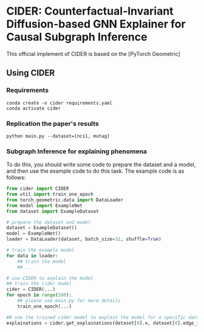 # CIDER: Counterfactual-Invariant Diffusion-based GNN Explainer for Causal Subgraph Inference

This official implement of CIDER is based on the [PyTorch Geometric]

## Using CIDER
### Requirements
```shell
conda create -n cider requirements.yaml
conda activate cider
```
### Replication the paper's results
```shell
python main.py --dataset=[nci1, mutag]
```

### Subgraph Inference for explaining phenomena
To do this, you should write some code to prepare the dataset and a model, and then use the example code to do this task. The example code is as follows:
```python
from cider import CIDER
from util import train_one_epoch
from torch_geometric.data import DataLoader
from model import ExampleNet
from dataset import ExampleDataset

# prepare the dataset and model
dataset = ExampleDataset()
model = ExampleNet()
loader = DataLoader(dataset, batch_size=32, shuffle=True)

# train the example model
for data in loader:
    ## train the model
    ## ...

# use CIDER to explain the model
## train the cider model
cider = CIDER(...)
for epoch in range(100):
    ## please see main.py for more details
    train_one_epoch(...)

## use the trained cider model to explain the model for a specific data(e.g. dataset[0])
explainations = cider.get_explainations(dataset[0].x, dataset[0].edge_index)

```


